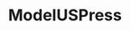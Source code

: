 ---
title: ModelUSPress
crosslinks:
- ModelEasternState
- ModelUSGov
- ModelUSMeta
- MassdropBot
- modelthemasses
- ModelSeattlePI
- TeddysExampleThingy
- modelwsj
- MHOCPress
- modelSupCourt
- Sunrise2016
- ModelCentralState
- askleo
- worldnews
- ModelSouthernState
- MHOC
- ModelWHPress
- ModelNYPost
- MBreitbartNews
- ModelUSAToday
---